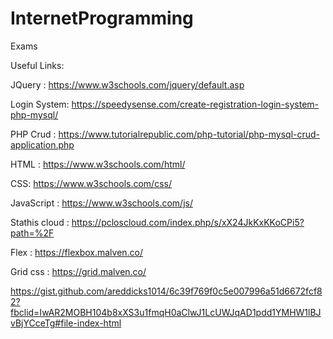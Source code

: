 # InternetProgramming
Exams

Useful Links:

JQuery : https://www.w3schools.com/jquery/default.asp

Login System: https://speedysense.com/create-registration-login-system-php-mysql/

PHP Crud : https://www.tutorialrepublic.com/php-tutorial/php-mysql-crud-application.php

HTML : https://www.w3schools.com/html/

CSS: https://www.w3schools.com/css/

JavaScript : https://www.w3schools.com/js/

Stathis cloud : https://pcloscloud.com/index.php/s/xX24JkKxKKoCPi5?path=%2F

Flex : https://flexbox.malven.co/

Grid css : https://grid.malven.co/


https://gist.github.com/areddicks1014/6c39f769f0c5e007996a51d6672fcf82?fbclid=IwAR2MOBH104b8xXS3u1fmqH0aClwJ1LcUWJqAD1pdd1YMHW1lBJvBjYCceTg#file-index-html

